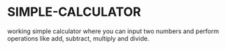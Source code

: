 # SIMPLE-CALCULATOR
working simple calculator where you can input two numbers and perform operations like add, subtract, multiply and divide.
